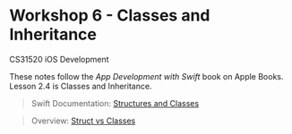 # Workshop 6 - Classes and Inheritance 

CS31520 iOS Development

These notes follow the _App Development with Swift_ book on Apple Books. Lesson 2.4 is Classes and Inheritance. 

> Swift Documentation: [Structures and Classes](https://docs.swift.org/swift-book/LanguageGuide/ClassesAndStructures.html#//apple_ref/doc/uid/TP40014097-CH13-ID82)

> Overview: [Struct vs Classes](https://learnappmaking.com/struct-vs-class-swift-how-to/)
